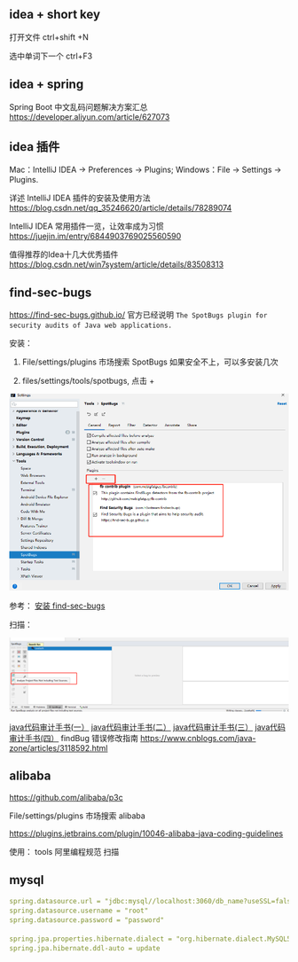 
## idea + short key

打开文件 ctrl+shift +N

选中单词下一个 ctrl+F3

## idea + spring

Spring Boot 中文乱码问题解决方案汇总
https://developer.aliyun.com/article/627073

## idea 插件
Mac：IntelliJ IDEA -> Preferences -> Plugins;
Windows：File -> Settings -> Plugins.

详述 IntelliJ IDEA 插件的安装及使用方法
https://blog.csdn.net/qq_35246620/article/details/78289074

IntelliJ IDEA 常用插件一览，让效率成为习惯
https://juejin.im/entry/6844903769025560590

值得推荐的Idea十几大优秀插件
https://blog.csdn.net/win7system/article/details/83508313

## find-sec-bugs

https://find-sec-bugs.github.io/ 官方已经说明 `The SpotBugs plugin for security audits of Java web applications.`

安装：

1. File/settings/plugins 市场搜索 SpotBugs
如果安全不上，可以多安装几次


2. files/settings/tools/spotbugs, 点击 +

![](2021-06-25-00-19-52.png)

参考： [安装 find-sec-bugs](https://github.com/find-sec-bugs/find-sec-bugs/wiki/IntelliJ-Tutorial)

扫描：

![](2021-06-25-00-22-54.png)


[java代码审计手书(一）](https://xz.aliyun.com/t/3358)
[java代码审计手书(二）](https://xz.aliyun.com/t/3372)
[java代码审计手书(三）](https://xz.aliyun.com/t/3416)
[java代码审计手书(四）](https://xz.aliyun.com/t/3460)
findBug 错误修改指南
https://www.cnblogs.com/java-zone/articles/3118592.html

## alibaba

https://github.com/alibaba/p3c

File/settings/plugins 市场搜索 alibaba

https://plugins.jetbrains.com/plugin/10046-alibaba-java-coding-guidelines

使用： tools 阿里编程规范 扫描

## mysql 

```yaml
spring.datasource.url = "jdbc:mysql//localhost:3060/db_name?useSSL=false"
spring.datasource.username = "root"
spring.datasource.password = "password"

spring.jpa.properties.hibernate.dialect = "org.hibernate.dialect.MySQL5InnoDBDialect"
spring.jpa.hibernate.ddl-auto = update
```
